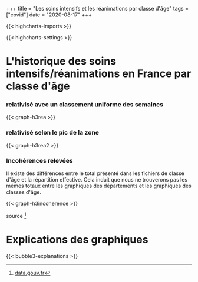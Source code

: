 +++
title = "Les soins intensifs et les réanimations par classe d'âge"
tags = ["covid"]
date = "2020-08-17"
+++


{{< highcharts-imports >}}

{{< highcharts-settings >}}

# L'historique des soins intensifs/réanimations en France par classe d'âge <a name="graphique"></a>
### relativisé avec un classement uniforme des semaines

{{< graph-h3rea >}}

### relativisé selon le pic de la zone

{{< graph-h3rea2 >}}


### Incohérences relevées

Il existe des différences entre le total présenté dans les fichiers de classe d'âge et la répartition effective.
Cela induit que nous ne trouverons pas les mêmes totaux entre les graphiques des départements et les graphiques des classes d'âge.

{{< graph-h3incoherence >}}

source [^1]

# Explications des graphiques <a name="explications"></a>

{{< bubble3-explanations >}}


[^1]: [data.gouv.fr](https://www.data.gouv.fr/fr/datasets/donnees-hospitalieres-relatives-a-lepidemie-de-covid-19/)
